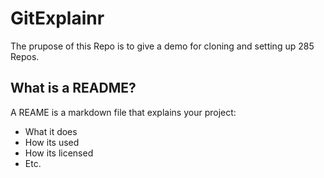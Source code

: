 # GitExplainr
The prupose of this Repo is to give a demo for cloning and setting up 285 Repos.

## What is a README?

A REAME is a markdown file that explains your project:

 * What it does
 * How its used
 * How its licensed
 * Etc.
